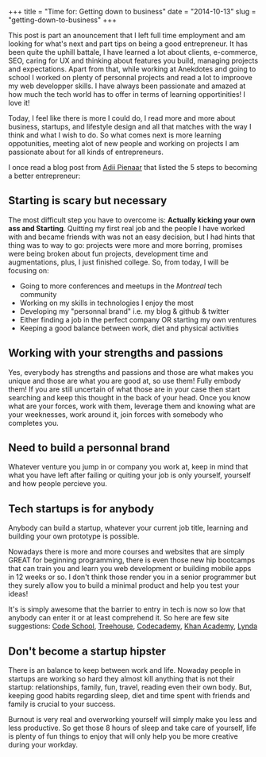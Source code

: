 +++
title = "Time for: Getting down to business"
date = "2014-10-13"
slug = "getting-down-to-business"
+++

This post is part an anouncement that I left full time employment and am looking for what's next 
and part tips on being a good entrepreneur. It has been quite the uphill battale, I have learned
a lot about clients, e-commerce, SEO, caring for UX and thinking about features you build,
managing projects and expectations. Apart from that, while working at Anekdotes and going to
school I worked on plenty of personnal projects and read a lot to improove my web developper
skills. I have always been passionate and amazed at how much the tech world has to offer in
terms of learning opportinities! I love it!

Today, I feel like there is more I could do, I read more and more about business, startups,
and lifestyle design and all that matches with the way I think and what I wish to do.
So what comes next is more learning oppotunities, meeting alot of new people and working on
projects I am passionate about for all kinds of entrepreneurs.

I once read a blog post from [Adii Pienaar](http://adii.me) that listed the 5 steps to becoming
a better entrepreneur:

## Starting is scary but necessary

The most difficult step you have to overcome is: **Actually kicking your own ass and Starting**.
Quitting my first real job and the people I have worked with and became friends with was not
an easy decision, but I had hints that thing was to way to go: projects were more and more
borring, promises were being broken about fun projects, development time and augmentations, plus,
I just finished college. So, from today, I will be focusing on:

- Going to more conferences and meetups in the _Montreal_ tech community
- Working on my skills in technologies I enjoy the most
- Developing my "personnal brand" i.e. my blog & github & twitter
- Either finding a job in the perfect company OR starting my own ventures
- Keeping a good balance between work, diet and physical activities

## Working with your strengths and passions

Yes, everybody has strengths and passions and those are what makes you unique and those are what
you are good at, so use them! Fully embody them! If you are still uncertain of what those are
in your case then start searching and keep this thought in the back of your head. Once you know
what are your forces, work with them, leverage them and knowing what are your weeknesses, work around
it, join forces with somebody who completes you.

## Need to build a personnal brand

Whatever venture you jump in or company you work at, keep in mind that what you have left after failing
or quiting your job is only yourself, yourself and how people percieve you.

## Tech startups is for anybody

Anybody can build a startup, whatever your current job title, learning and building your own prototype
is possible.

Nowadays there is more and more courses and websites that are simply GREAT for beginning programming,
there is even those new hip bootcamps that can train you and learn you web development or building mobile
apps in 12 weeks or so. I don't think those render you in a senior programmer but they surely allow
you to build a minimal product and help you test your ideas!

It's is simply awesome that the barrier to entry in tech is now so low that anybody can enter it or
at least comprehend it. So here are few site suggestions: [Code School](https://www.codeschool.com/),
[Treehouse](http://teamtreehouse.com/), [Codecademy](http://www.codecademy.com/),
[Khan Academy](https://www.khanacademy.org/computing/cs), [Lynda](http://www.lynda.com/)

## Don't become a startup hipster

There is an balance to keep between work and life. Nowaday people in startups are working so hard they almost
kill anything that is not their startup: relationships, family, fun, travel, reading even their own body.
But, keeping good habits regarding sleep, diet and time spent with friends and family is crucial to your success.

Burnout is very real and overworking yourself will simply make you less and less productive. So get those 8 hours
of sleep and take care of yourself, life is plenty of fun things to enjoy that will only help you be more
creative during your workday.
